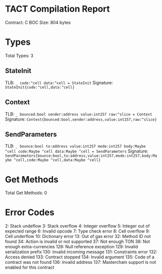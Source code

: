 # TACT Compilation Report
Contract: C
BOC Size: 804 bytes

# Types
Total Types: 3

## StateInit
TLB: `_ code:^cell data:^cell = StateInit`
Signature: `StateInit{code:^cell,data:^cell}`

## Context
TLB: `_ bounced:bool sender:address value:int257 raw:^slice = Context`
Signature: `Context{bounced:bool,sender:address,value:int257,raw:^slice}`

## SendParameters
TLB: `_ bounce:bool to:address value:int257 mode:int257 body:Maybe ^cell code:Maybe ^cell data:Maybe ^cell = SendParameters`
Signature: `SendParameters{bounce:bool,to:address,value:int257,mode:int257,body:Maybe ^cell,code:Maybe ^cell,data:Maybe ^cell}`

# Get Methods
Total Get Methods: 0

# Error Codes
2: Stack undeflow
3: Stack overflow
4: Integer overflow
5: Integer out of expected range
6: Invalid opcode
7: Type check error
8: Cell overflow
9: Cell underflow
10: Dictionary error
13: Out of gas error
32: Method ID not found
34: Action is invalid or not supported
37: Not enough TON
38: Not enough extra-currencies
128: Null reference exception
129: Invalid serialization prefix
130: Invalid incoming message
131: Constraints error
132: Access denied
133: Contract stopped
134: Invalid argument
135: Code of a contract was not found
136: Invalid address
137: Masterchain support is not enabled for this contract
